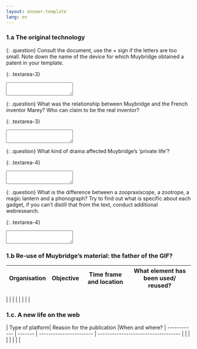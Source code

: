 ```yaml
---
layout: answer-template
lang: en
---
```

### 1.a The original technology

{: .question}
Consult the document, use the + sign if the letters are too small. Note down the name of the device for which Muybridge obtained a patent in your template. 

{: .textarea-3}
<textarea></textarea>

{: .question}
What was the relationship between Muybridge and the French inventor Marey? Who can claim to be the real inventor?

{: .textarea-3}
<textarea></textarea>

{: .question}
What kind of drama affected Muybridge’s ‘private life’?


{: .textarea-4}
<textarea></textarea>


{: .question}
What is the difference between a zoopraxiscope, a zootrope, a magic lantern and a phonograph? Try to find out what is specific about each gadget, if you can’t distill that from the text, conduct additional webresearch.


{: .textarea-4}
<textarea></textarea>

### 1.b  Re-use of Muybridge’s material: the father of the GIF?

| Organisation | Objective | Time frame and location | What element has been used/ reused?
| ------------ | ------- | ----------------------- | -----------------------------------
|
|
|
|
|
|
|
|

### 1.c. A new life on the web





| Type of platform| Reason for the publication |When and where? 
| ------------ | ------- | ----------------------- | -----------------------------------
|
|
|
|
|
|
|
|
